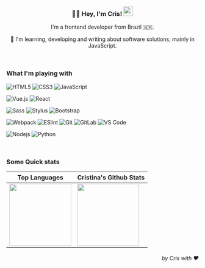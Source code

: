 
<h3 align="center" >
👩‍💻 Hey, I'm Cris! <img src="https://user-images.githubusercontent.com/11377842/135700232-c34e266c-0a2d-4283-af7d-f3fa37ad2123.gif" width="25px">
</h3>

<p align="center">  
  I'm a frontend developer from Brazil 🇧🇷.
</p>
<p align="center"> 
  🌱 I'm learning, developing and writing about software solutions, mainly in JavaScript. 
</p>

<br>

 ### What I'm playing with

  ![HTML5](https://img.shields.io/badge/-HTML5-%23E44D27?style=flat-square&logo=html5&logoColor=ffffff)
  ![CSS3](https://img.shields.io/badge/-CSS3-%231572B6?style=flat-square&logo=css3)
  ![JavaScript](https://img.shields.io/badge/-JavaScript-%23F7DF1C?style=flat-square&logo=javascript&logoColor=000000&labelColor=%23F7DF1C&color=%23FFCE5A)


  ![Vue.js](https://img.shields.io/badge/-Vue.js-%232c3e50?style=flat-square&logo=vuedotjs)
  ![React](https://img.shields.io/badge/-React-%23282C34?style=flat-square&logo=react)

  ![Sass](https://img.shields.io/badge/-Sass-%23CC6699?style=flat-square&logo=sass&logoColor=ffffff)
  ![Stylus](https://img.shields.io/badge/-Stylus-%23333333?style=flat-square&logo=stylus)
  ![Bootstrap](https://img.shields.io/badge/-Bootstrap-563D7C?style=flat-square&logo=bootstrap)

  ![Webpack](https://img.shields.io/badge/-Webpack-%232C3A42?style=flat-square&logo=webpack)
  ![ESlint](https://img.shields.io/badge/-ESLint-%234B32C3?style=flat-square&logo=eslint)
  ![Git](https://img.shields.io/badge/-Git-%23F05032?style=flat-square&logo=git&logoColor=%23ffffff)
  ![GitLab](https://img.shields.io/badge/-GitLab-FCA121?style=flat-square&logo=gitlab)
  ![VS Code](https://img.shields.io/badge/-VSCode-%23007ACC?style=flat-square&logo=visual-studio-code)

  ![Nodejs](https://img.shields.io/badge/-Nodejs-black?style=flat-square&logo=Node.js)
  ![Python](https://img.shields.io/badge/-Python-black?style=flat-square&logo=Python)


<br>

### Some Quick stats
| Top Languages | Cristina's Github Stats |
| --- | --- |
|<a href="https://gicriscode.web.app/"><img height="162px" src="https://github-readme-stats.vercel.app/api/top-langs/?username=cristinagoulart&hide_title=true&hide_border=true&layout=compact&langs_count=6&text_color=000&icon_color=fff&bg_color=0,205374,27a09e,30ce88,7de393&theme=graywhite" /></a>| <a href="https://gicriscode.web.app/"><img height="162px" src="https://github-readme-stats.vercel.app/api?username=cristinagoulart&hide_title=true&hide_border=true&show_icons=true&include_all_commits=false&count_private=true&line_height=21&bg_color=7de393,30ce88,27a09e,205374&theme=graywhite" /></a>



<h6 align="right">  
by Cris with ❤️
</h6>
